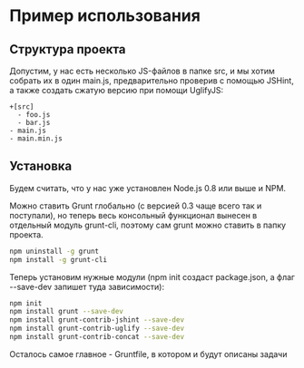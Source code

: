 Пример использования
====================

Структура проекта
-----------------

Допустим, у нас есть несколько JS-файлов в папке src, и мы хотим собрать их в один main.js, предварительно проверив c помощью JSHint, а также создать сжатую версию при помощи UglifyJS:

```
+[src]
  - foo.js
  - bar.js
- main.js
- main.min.js
```

Установка
---------

Будем считать, что у нас уже установлен Node.js 0.8 или выше и NPM.

Можно ставить Grunt глобально (с версией 0.3 чаще всего так и поступали), но теперь весь консольный функционал вынесен в отдельный модуль grunt-cli, поэтому сам grunt можно ставить в папку проекта.

```bash
npm uninstall -g grunt
npm install -g grunt-cli
```

Теперь установим нужные модули (npm init создаст package.json, а флаг --save-dev запишет туда зависимости):

```bash
npm init
npm install grunt --save-dev
npm install grunt-contrib-jshint --save-dev
npm install grunt-contrib-uglify --save-dev
npm install grunt-contrib-concat --save-dev
```

Осталось самое главное - Gruntfile, в котором и будут описаны задачи
